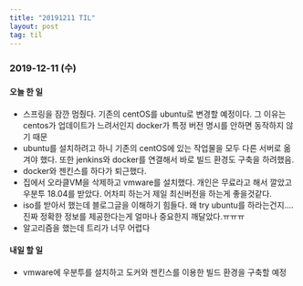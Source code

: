 ```yaml
---
title: "20191211 TIL"
layout: post
tag: til
---
```


### 2019-12-11 (수)
#### 오늘 한 일  
- 스프링을 잠깐 멈췄다. 기존의 centOS를 ubuntu로 변경할 예정이다. 그 이유는 centos가 업데이트가 느려서인지 docker가 특정 버전 명시를 안하면 동작하지 않기 때문
- ubuntu를 설치하려고 하니 기존의 centOS에 있는 작업물을 모두 다른 서버로 옮겨야 했다. 또한 jenkins와 docker를 연결해서 바로 빌드 환경도 구축을 하려했음.
- docker와 젠킨스를 하다가 퇴근했다.
- 집에서 오라클VM을 삭제하고 vmware를 설치했다. 개인은 무료라고 해서 깔았고 우분투 18.04를 받았다. 어차피 하는거 제일 최신버전을 하는게 좋을것같다.
- iso를 받아서 했는데 블로그글을 이해하기 힘들다. 왜 try ubuntu를 하라는건지.... 진짜 정확한 정보를 제공한다는게 얼마나 중요한지 깨달았다.ㅠㅠㅠ
- 알고리즘을 했는데 트리가 너무 어렵다

#### 내일 할 일
- vmware에 우분투를 설치하고 도커와 젠킨스를 이용한 빌드 환경을 구축할 예정

